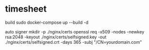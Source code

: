 # timesheet

build
sudo docker-compose up --build -d


auto signer 
mkdir -p ./nginx/certs
openssl req -x509 -nodes -newkey rsa:2048 -keyout ./nginx/certs/selfsigned.key -out ./nginx/certs/selfsigned.crt -days 365 -subj "/CN=yourdomain.com"
